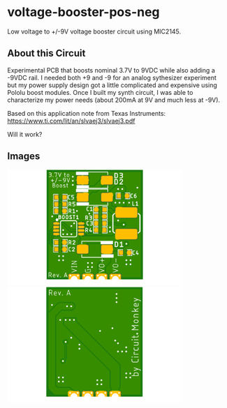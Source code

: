# voltage-booster-pos-neg
Low voltage to +/-9V voltage booster circuit using MIC2145.


## About this Circuit
Experimental PCB that boosts nominal 3.7V to 9VDC while also adding
a -9VDC rail.  I needed both +9 and -9 for an analog sythesizer experiment
but my power supply design got a little complicated and expensive using
Pololu boost modules.  Once I built my synth circuit, I was able to characterize
my power needs (about 200mA at 9V and much less at -9V).

Based on this application note from Texas Instruments:
https://www.ti.com/lit/an/slvaej3/slvaej3.pdf

Will it work?

## Images
<img src="Documents/images/voltage-booster-mic2145-pcb-top.png" width="400"><img src="Documents/images/voltage-booster-mic2145-pcb-bottom.png" width="400">
